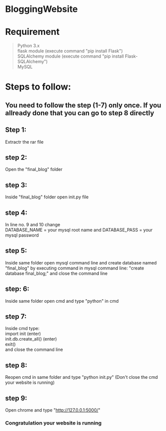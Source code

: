 # BloggingWebsite
# Requirement
> Python 3.x<br>
> flask module (execute command "pip install Flask")<br>
> SQLAlchemy module (execute command "pip install Flask-SQLAlchemy")<br>
> MySQL<br>
# Steps to follow:
## You need to follow the step (1-7) only once. If you allready done that you can go to step 8 directly
## Step 1: 
Extractr the rar file
## step 2: 
Open the "final_blog" folder
## step 3: 
Inside "final_blog" folder open init.py file
## step 4: 
In line no. 9 and 10 change<br> DATABASE_NAME = your mysql root name and DATABASE_PASS = your mysql password
## step 5: 
Inside same folder open mysql command line and create database named "final_blog" by 
executing command in mysql command line: "create database final_blog;" and close the command line
## step: 6: 
Inside same folder open cmd and type "python" in cmd
## step 7: 
Inside cmd type: <br>
import init (enter)<br>
init.db.create_all() (enter)<br>
exit()<br>
and close the command line
## step 8: 
Reopen cmd in same folder and type "python init.py" (Don't close the cmd your website is running)
## step 9: 
Open chrome and type "http://127.0.0.1:5000/"
### Congratulation your website is running
